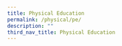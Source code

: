 ```yaml
---
title: Physical Education
permalink: /physical/pe/
description: ""
third_nav_title: Physical Education
---
```

